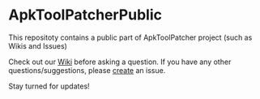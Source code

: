 # ApkToolPatcherPublic
This repositoty contains a public part of ApkToolPatcher project (such as Wikis and Issues)

Check out our [Wiki](https://github.com/SnowVolf/ApkToolPatcherPublic/wiki) before asking a question. If you have any other questions/suggestions, please [create](https://github.com/SnowVolf/ApkToolPatcherPublic/issues/new/choose) an issue.

Stay turned for updates!
